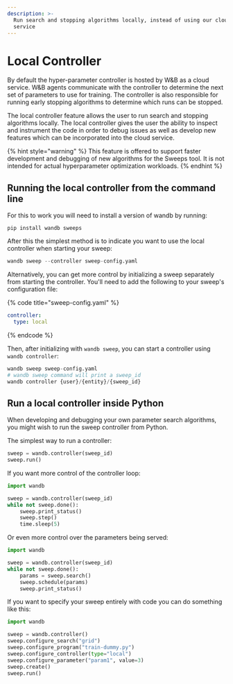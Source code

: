 ```yaml
---
description: >-
  Run search and stopping algorithms locally, instead of using our cloud-hosted
  service
---
```


# Local Controller

By default the hyper-parameter controller is hosted by W\&B as a cloud service. W\&B agents communicate with the controller to determine the next set of parameters to use for training. The controller is also responsible for running early stopping algorithms to determine which runs can be stopped.

The local controller feature allows the user to run search and stopping algorithms locally. The local controller gives the user the ability to inspect and instrument the code in order to debug issues as well as develop new features which can be incorporated into the cloud service.

{% hint style="warning" %}
This feature is offered to support faster development and debugging of new algorithms for the Sweeps tool. It is not intended for actual hyperparameter optimization workloads.
{% endhint %}

## Running the local controller from the command line

For this to work you will need to install a version of wandb by running:&#x20;

```
pip install wandb sweeps 
```

After this the simplest method is to indicate you want to use the local controller when starting your sweep:

```python
wandb sweep --controller sweep-config.yaml
```

Alternatively, you can get more control by initializing a sweep separately from starting the controller. You'll need to add the following to your sweep's configuration file:

{% code title="sweep-config.yaml" %}
```yaml
controller:
  type: local
```
{% endcode %}

Then, after initializing with `wandb sweep`, you can start a controller using `wandb controller`:

```python
wandb sweep sweep-config.yaml
# wandb sweep command will print a sweep_id
wandb controller {user}/{entity}/{sweep_id}
```

## Run a local controller inside Python

When developing and debugging your own parameter search algorithms, you might wish to run the sweep controller from Python.

The simplest way to run a controller:

```python
sweep = wandb.controller(sweep_id)
sweep.run()
```

If you want more control of the controller loop:

```python
import wandb

sweep = wandb.controller(sweep_id)
while not sweep.done():
    sweep.print_status()
    sweep.step()
    time.sleep(5)
```

Or even more control over the parameters being served:

```python
import wandb

sweep = wandb.controller(sweep_id)
while not sweep.done():
    params = sweep.search()
    sweep.schedule(params)
    sweep.print_status()
```

If you want to specify your sweep entirely with code you can do something like this:

```python
import wandb

sweep = wandb.controller()
sweep.configure_search("grid")
sweep.configure_program("train-dummy.py")
sweep.configure_controller(type="local")
sweep.configure_parameter("param1", value=3)
sweep.create()
sweep.run()
```
